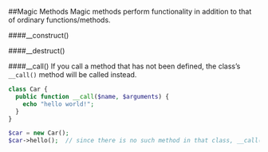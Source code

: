 ##Magic Methods
Magic methods perform functionality in addition to that of ordinary functions/methods.

####__construct()

####__destruct()

####__call()
If you call a method that has not been defined, the class’s ```__call()``` method will be called instead.
```php
class Car {
  public function __call($name, $arguments) {
    echo "hello world!";
  }
}

$car = new Car();
$car->hello();  // since there is no such method in that class, __call() will be called.
```
